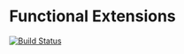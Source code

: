 # Functional Extensions

[![Build Status](https://mzelasko.visualstudio.com/Shared/_apis/build/status/maciejzelasko.MonadExtensions?branchName=develop)](https://mzelasko.visualstudio.com/Shared/_build/latest?definitionId=3&branchName=develop)
